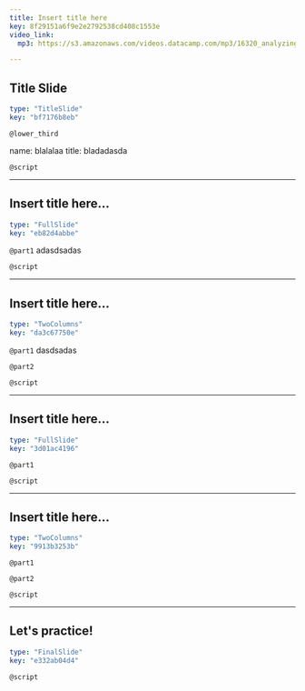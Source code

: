 ```yaml
---
title: Insert title here
key: 8f29151a6f9e2e2792538cd408c1553e
video_link:
  mp3: https://s3.amazonaws.com/videos.datacamp.com/mp3/16320_analyzing_iot_data_in_python/v1/16320_ch1_2.mp3

---
```

## Title Slide

```yaml
type: "TitleSlide"
key: "bf7176b8eb"
```

`@lower_third`

name: blalalaa
title: bladadasda


`@script`



---
## Insert title here...

```yaml
type: "FullSlide"
key: "eb82d4abbe"
```

`@part1`
adasdsadas


`@script`



---
## Insert title here...

```yaml
type: "TwoColumns"
key: "da3c67750e"
```

`@part1`
dasdsadas


`@part2`



`@script`



---
## Insert title here...

```yaml
type: "FullSlide"
key: "3d01ac4196"
```

`@part1`



`@script`



---
## Insert title here...

```yaml
type: "TwoColumns"
key: "9913b3253b"
```

`@part1`



`@part2`



`@script`



---
## Let's practice!

```yaml
type: "FinalSlide"
key: "e332ab04d4"
```

`@script`


